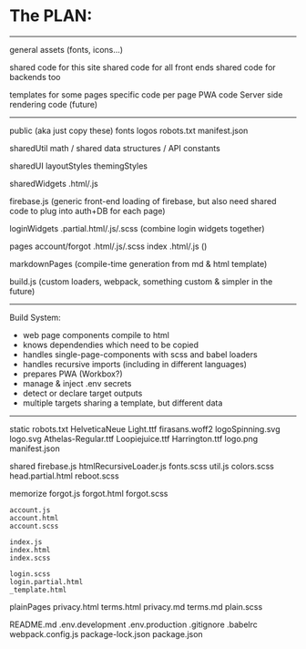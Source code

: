 # The PLAN:

-----------------

general assets (fonts, icons...)

shared code for this site
shared code for all front ends
shared code for backends too

templates for some pages
specific code per page
PWA code
Server side rendering code (future)

-----------------

public (aka just copy these)
  fonts
  logos
  robots.txt
  manifest.json

sharedUtil
  math / shared data structures / API constants

sharedUI
  layoutStyles
  themingStyles

  sharedWidgets .html/.js

  firebase.js (generic front-end loading of firebase, but also need shared code to plug into auth+DB for each page)

  loginWidgets .partial.html/.js/.scss (combine login widgets together)

pages
  account/forgot .html/.js/.scss
  index .html/.js ()

  markdownPages (compile-time generation from md & html template)

build.js (custom loaders, webpack, something custom & simpler in the future)

-----------------

Build System:
- web page components compile to html
- knows dependendies which need to be copied
- handles single-page-components with scss and babel loaders
- handles recursive imports (including in different languages)
- prepares PWA (Workbox?)
- manage & inject .env secrets
- detect or declare target outputs
- multiple targets sharing a template, but different data

-----------------

static
    robots.txt
    HelveticaNeue Light.ttf
    firasans.woff2
    logoSpinning.svg
    logo.svg
    Athelas-Regular.ttf
    Loopiejuice.ttf
    Harrington.ttf
    logo.png
    manifest.json

shared
    firebase.js
    htmlRecursiveLoader.js
    fonts.scss
    util.js
    colors.scss
    head.partial.html
    reboot.scss

memorize
    forgot.js
    forgot.html
    forgot.scss

    account.js
    account.html
    account.scss

    index.js
    index.html
    index.scss

    login.scss
    login.partial.html
    _template.html

plainPages
    privacy.html
    terms.html
    privacy.md
    terms.md
    plain.scss

README.md
.env.development
.env.production
.gitignore
.babelrc
webpack.config.js
package-lock.json
package.json
